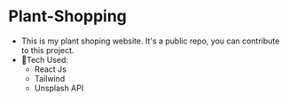 # Plant-Shopping
- This is my plant shoping website. It's a public repo, you can contribute to this project.
- 🦖Tech Used: 
  - React Js
  - Tailwind
  - Unsplash API

